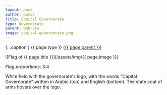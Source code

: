 ```yaml
---
layout: post
author: Gurur
title: Capital Governorate
type: Governorate
parent: Bahrain
image: capital-governorate.png
---
```

{: .caption }
{{ page.type }} ([{{ page.parent }}](/2019/03/13/bahrain.html))

![Flag of {{ page.title }}](/assets/img/{{ page.image }})

*Flag proportions*: 3:4

White field with the governorate's logo, with the words "Capital Governorate" written in Arabic (top) and English (bottom). The state coat of arms hovers over the logo.